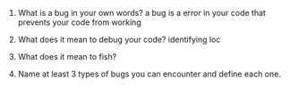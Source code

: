 1. What is a bug in your own words?
a bug is a error in your code that prevents your code from working

2. What does it mean to debug your code?
identifying loc
3. What does it mean to fish?
4. Name at least 3 types of bugs you can encounter and define each one.